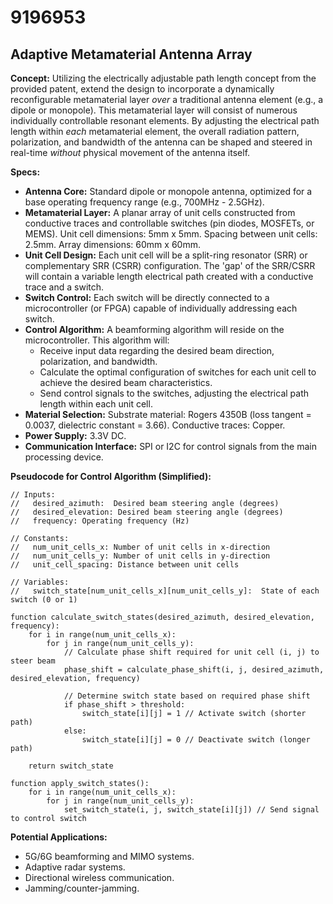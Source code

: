 # 9196953

## Adaptive Metamaterial Antenna Array

**Concept:** Utilizing the electrically adjustable path length concept from the provided patent, extend the design to incorporate a dynamically reconfigurable metamaterial layer *over* a traditional antenna element (e.g., a dipole or monopole). This metamaterial layer will consist of numerous individually controllable resonant elements. By adjusting the electrical path length within *each* metamaterial element, the overall radiation pattern, polarization, and bandwidth of the antenna can be shaped and steered in real-time *without* physical movement of the antenna itself.

**Specs:**

*   **Antenna Core:** Standard dipole or monopole antenna, optimized for a base operating frequency range (e.g., 700MHz - 2.5GHz).
*   **Metamaterial Layer:** A planar array of unit cells constructed from conductive traces and controllable switches (pin diodes, MOSFETs, or MEMS). Unit cell dimensions: 5mm x 5mm. Spacing between unit cells: 2.5mm. Array dimensions: 60mm x 60mm.
*   **Unit Cell Design:**  Each unit cell will be a split-ring resonator (SRR) or complementary SRR (CSRR) configuration. The 'gap' of the SRR/CSRR will contain a variable length electrical path created with a conductive trace and a switch.
*   **Switch Control:** Each switch will be directly connected to a microcontroller (or FPGA) capable of individually addressing each switch.
*   **Control Algorithm:**  A beamforming algorithm will reside on the microcontroller. This algorithm will:
    *   Receive input data regarding the desired beam direction, polarization, and bandwidth.
    *   Calculate the optimal configuration of switches for each unit cell to achieve the desired beam characteristics.
    *   Send control signals to the switches, adjusting the electrical path length within each unit cell.
*   **Material Selection:**  Substrate material: Rogers 4350B (loss tangent = 0.0037, dielectric constant = 3.66).  Conductive traces: Copper.
*   **Power Supply:** 3.3V DC.
*   **Communication Interface:** SPI or I2C for control signals from the main processing device.

**Pseudocode for Control Algorithm (Simplified):**

```
// Inputs:
//   desired_azimuth:  Desired beam steering angle (degrees)
//   desired_elevation: Desired beam steering angle (degrees)
//   frequency: Operating frequency (Hz)

// Constants:
//   num_unit_cells_x: Number of unit cells in x-direction
//   num_unit_cells_y: Number of unit cells in y-direction
//   unit_cell_spacing: Distance between unit cells

// Variables:
//   switch_state[num_unit_cells_x][num_unit_cells_y]:  State of each switch (0 or 1)

function calculate_switch_states(desired_azimuth, desired_elevation, frequency):
    for i in range(num_unit_cells_x):
        for j in range(num_unit_cells_y):
            // Calculate phase shift required for unit cell (i, j) to steer beam
            phase_shift = calculate_phase_shift(i, j, desired_azimuth, desired_elevation, frequency)

            // Determine switch state based on required phase shift
            if phase_shift > threshold:
                switch_state[i][j] = 1 // Activate switch (shorter path)
            else:
                switch_state[i][j] = 0 // Deactivate switch (longer path)

    return switch_state

function apply_switch_states():
    for i in range(num_unit_cells_x):
        for j in range(num_unit_cells_y):
            set_switch_state(i, j, switch_state[i][j]) // Send signal to control switch
```

**Potential Applications:**

*   5G/6G beamforming and MIMO systems.
*   Adaptive radar systems.
*   Directional wireless communication.
*   Jamming/counter-jamming.